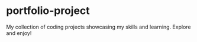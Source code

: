 # portfolio-project
My collection of coding projects showcasing my skills and learning. Explore and enjoy!
